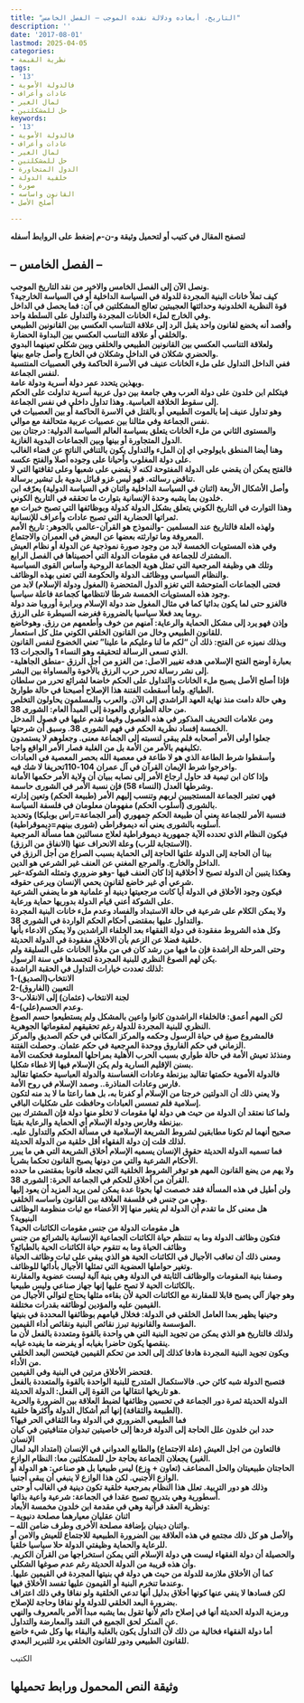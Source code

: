 ```yaml
---
title: "التاريخ، أبعاده ودلالة نقده الموجب – الفصل الخامس"
description: ''
date: '2017-08-01'
lastmod: 2025-04-05
categories:
- نظرية القيمة
tags:
- '13'
- فالدولة الأموية
- عادات وأعراف
- لمال الغير
- حل للمشكلتين
keywords:
- '13'
- فالدولة الأموية
- عادات وأعراف
- لمال الغير
- حل للمشكلتين
- الدول المتجاورة
- خلقية الدولة
- صورة
- القانون واساسه
- أصلح الأصل

---
```

**لتصفح المقال في كتيب أو لتحميل وثيقة و-ن-م إضغط على الروابط أسفله**

## **– الفصل الخامس –**

**ونصل الآن إلى الفصل الخامس والاخير من نقد التاريخ الموجب.  
كيف تملأ خانات البنية المجردة للدولة في السياسة الداخلية أو في السياسة الخارجية؟  
قوة النظرية الخلدونية وحداثتها العجيبتين تعالج المشكلتين في آن: فما يحصل في الداخل وفي الخارج لملء الخانات المجردة والتداول على السلطة واحد.  
وأقصد أنه يخضع لقانون واحد يقبل الرد إلى علاقة التناسب العكسي بين القانونين الطبيعي والخلقي أو علاقة التناسب العكسي بين البداوة الحضارة.  
ولعلاقة التناسب العكسي بين القانونين الطبيعي والخلقي وبين شكلي تعينهما البدوي والحضري شكلان في الداخل وشكلان في الخارج وأصل جامع بينها.  
ففي الداخل التداول على ملء الخانات عنيف في الأسرة الحاكمة وفي العصبيات المنتسبة لنفس الجماعة.  
وبهذين يتحدد عمر دولة أسرية ودولة عامة.  
فيتكلم ابن خلدون على دولة العرب وهي جامعة بين دول عربية أسرية تداولت على الحكم إلى سقوط الخلافة العباسية. وهذا تداول داخلي في نفس الجماعة.  
وهو تداول عنيف إما بالموت الطبيعي أو بالقتل في الاسرة الحاكمة أو بين العصبيات في نفس الجماعة وفي مثالنا بين عصبيات عربية متحالفة مع موالي.  
والمستوى الثاني من ملء الخانات يتعلق بسياسة العالم السياسة الدولية: درجتان بين الدول المتجاورة أو بينها وبين الجماعات البدوية الغازية.  
وهنا أيضا المنطق بايولوجي اي إن الملء والتداول يكون بالتنافي الناتج عن قضاء الغالب على دولة المغلوب وأحيانا على وجوده أصلا والفتح عكسه.  
فالفتح يمكن أن يقضي على الدولة المفتوحة لكنه لا يقضي على شعبها وعلى ثقافتها التي لا تناقض رسالته. فهو ليس غزو قبائل بدوية بل تبشير برسالة.  
وأصل الأشكال الأربعة (اثنان في السياسة الداخلية واثنان في السياسة الدولية) يعرّفه ابن خلدون بما يشبه وحدة الإنسانية بتوارث ما تحققه في التاريخ الكوني.  
وهذا التوارث في التاريخ الكوني يتعلق بشكل الدولة كدولة وبوظائفها التي تصبح خبرات مع ثمراتها الحضارية التي تصبح عادات وأعراف للإنسانية.  
ولهذه العلة فالتاريخ عند المسلمين -والنموذج هو القرآن-عالمي بالجوهر: تاريخ الأمم المعروفة وما توارثته بعضها عن البعض في العمران والاجتماع.  
وفي هذه المستويات الخمسة لابد من وجود صورة نموذجية عن الدولة أو نظام العيش المشترك للجماعة في مقومات الدولة التي أحصيناها في الفصل الرابع.  
وتلك هي وظيفة المرجعية التي تمثل هوية الجماعة الروحية وأساس القوى السياسية والنظام السياسي ووظائف الدولة والحكومة التي تعنى بهذه الوظائف.  
فحتى الجماعات المتوحشة التي تغزو الدول المتحضرة (المغول ودولة الإسلام) لابد من وجود هذه المستويات الخمسة شرطا لانتظامها كجماعة فاعلة سياسيا.  
فالغزو حتى لما يكون بدائيا كما في مثال المغول ضد دولة الإسلام وبرابرة أوروبا ضد دولة روما يعد فعلا سياسيا بالضرورة فغرضه السيطرة على الرزق.  
وإذن فهو يرد إلى مشكل الحماية والرعاية: آمنهم من خوف وأطعمهم من رزق. وهوخاضع للقانون الطبيعي وخال من القانون الخلقي الكوني مثل كل استعمار.  
وبذلك نميزه عن الفتح: ذلك أن “لكم ما لنا وعليكم ما علينا” تعني الخضوع لنفس القانون الذي تسعى الرسالة لتحقيقه وهو النساء 1 والحجرات 13.  
بعبارة أوضح الفتح الإسلامي هدفه تغيير الاصل: من الغزو من أجل الرزق -منطق الجاهلية-إلى نشر رسالة تحرر حرب الرزق بالأخوة والمساواة بين البشر.  
فإذا أصلح الأصل يصبح ملء الخانات والتداول على الحكم خاضعا لشرائع تحرر من سلطان الطبائع. ولما أسقطت الفتنة هذا الإصلاح أصبحنا في حالة طوارئ.  
وهي حالة دامت منذ نهاية العهد الراشدي إلى الآن. والعرب والمسلمون يحاولون التخلص من حالة الطواري والعودة إلى المبدأ العام: الشورى 38.  
ومن علامات التحريف المذكور في هذه الفصول وفيما تقدم عليها في فصول المدخل الخمسة إفساد نظرية الحكم في فهم الشورى 38. وسبق أن شرحتها.  
جعلوا أولى الأمر أصحابه فلم يبقى لنسبته إلى الجماعة معنى. وجعلوهم لا يستمدون تكليفهم بالأمر من الأمة بل من الغلبة فصار الأمر الواقع واجبا.  
وأسقطوا شرط الطاعة الذي هو لا طاعة في معصية الله بحصر المعصية في العبادات واخرجوا شرط الإيمان القرآن في آل عمران 104-110تحريفا لا شك فيه.  
وإذا كان ابن تيمية قد حاول ارجاع الأمر إلى نصابه ببيان أن ولاية الأمر حكمها الأمانة وشرطها العدل (النساء 58) فإن نسبة الأمر في الشورى حاسمة.  
فهي تعتبر الجماعة المستجيبين لربهم وتنسب إليهم الأمر (طبيعة الحكم) وتعين إدارته بالشورى (أسلوب الحكم) مفهومان معلومان في فلسفة السياسة.  
فنسبة الأمر للجماعة يعني أن طبيعة الحكم جمهوري (أمر الجماعة=راس بوبليكا) وتحديد أسلوبه بالشورى يعني أنه ديموقراطي (شورى بينهم=ديموقراطية).  
فيكون النظام الذي تحدده الآية جمهورية ديموقراطية لعلاج مسالتين هما مسألة المرجعية (الاستجابة للرب) وعلة الانحراف عنها (الانفاق من الرزق).  
بينا أن الحاجة إلى الدولة علتها الحاجة إلى الحماية بسبب الصراع من أجل الرزق في الداخل والخارج. والمرجع المغني عن العنف غير الشرعي هو الدين.  
وهكذا يتبين أن الدولة تصبح لا أخلاقية إذا كان العنف فيها -وهو ضروري وتمثله الشوكة-غير شرعي أي غير خاضع لقانون يحمي الإنسان ويرعى حقوقه.  
فيكون وجود الأخلاق في الدولة أيا كانت مرجعيتها دينية أو علمانية هو ما يضفي الشرعية على الشوكة أعني قيام الدولة بدوريها حماية ورعاية.  
ولا يمكن الكلام على شرعية في حالة الاستبداد والفساد وعدم ملء خانات البنية المجردة والتداول عليها بمقتضى أحكام الحكم الواردة في الشورى 38.  
وكل هذه الشروط مفقودة في دولة الفقهاء بعد الخلفاء الراشدين ولا يمكن الادعاء بأنها خلقية فضلا عن الزعم بأن الاخلاق مفقودة في الدولة الحديثة.  
وحتى المرحلة الراشدة فإن ما فيها من رشد كان في من ملأوا الخانات على السليقة ولم يكن لهم الصوغ النظري للبنية المجردة لتجسدها في سنة الرسول.  
لذلك تعددت خيارات التداول في الحقبة الراشدة:  
1-الانتخاب(الصديق)  
2-التعيين (الفاروق)  
3-لجنة الانتخاب (عثمان) إلى الانقلاب  
4-وعدم الحسم(علي).  
لكن المهم أعمق: فالخلفاء الراشدون كانوا واعين بالمشكل ولم يستطيعوا حسم الصوغ النظري للبنية المجردة للدولة رغم تحقيقهم لمقوماتها الجوهرية.  
فالمشروع صيغ في حياة الرسول وحكمه والمركز المكاني في حكم الصديق والمركز الزماني في حكم الفاروق ووحدة المرجعية في حكم عثمان. وحصلت الفتنة.  
ومنذئذ تعيش الأمة في حالة طواري بسبب الحرب الأهلية بمراحلها المعلومة فحكمت الأمة بسنن الإقليم السارية ولم يكن الإسلام فيها إلا غطاء شكليا.  
فالدولة الأموية حكمتها تقاليد بيزنطة وعادات الغساسنة والدولة العباسية حكمتها تقاليد فارس وعادات المناذرة.. وصمد الإسلام في روح الأمة.  
ولا يعني ذلك أن الدولتين خرجتا من الإسلام أو كفرتا به، بل هما راعتا ما لا بد منه لتكون إسلامية فلم تمسس العبادات وحافظت على شكليات الباقي.  
ولما كنا نعتقد أن الدولة من حيث هي دولة لها مقومات لا تخلو منها دولة فإن المشترك بين بيزنطة وفارس ودولة الإسلام أي الحماية والرعاية بقيتا.  
صحيح أنهما لم تكونا مطابقين لشروط الشريعة الإسلامية في مسألة الحكم والتداول عليه. لذلك قلت إن دولة الفقهاء أقل خلقية من الدولة الحديثة.  
فما تسميه الدولة الحديثة حقوق الإنسان يسميه الإسلام أخلاق الشريعة التي هي ما يبرر الأحكام الشرعية والتي من دونها يصبح القانون تحكما بشريا.  
ولا يهم من يضع القانون المهم هو توفر الشروط الخلقية التي تجعله قانونا بمقتضى ما حدده القرآن من أخلاق للحكم في الجماعة الحرة: الشورى 38.  
ولن أطيل في هذه المسألة فقد خصصت لها بحوثا عدة يمكن لمن يريد المزيد أن يعود إليها وهي من جنس في فلسفة العلاقة بين القانون واساسه الخلقي.  
هل معنى كل ما تقدم أن الدولة لم يتغير منها إلا الأعضاء مع ثبات منظومة الوظائف البنيوية؟  
هل مقومات الدولة من جنس مقومات الكائنات الحية؟  
فتكون وظائف الدولة وما به تنتظم حياة الكائنات الجماعية الإنسانية بالشرائع من جنس وظائف الحياة وما به تتقوم حياة الكائنات الحية بالطبائع؟  
ومعنى ذلك أن تعاقب الأجيال في الكائنات الحية هو الذي يبقي على ثبات وظائف الحياة وتغير حواملها العضوية التي تمثلها الأجيال بأدائها للوظائف.  
وصفنا بنية المقومات والوظائف الثابتة في الدولة وهي بنية آلية ليست عضوية والمقارنة بالكائنات الحية لا تصح عليها إنها جهاز صناعي وليس طبيعيا.  
وهو جهاز آلي يصبح قابلا للمقارنة مع الكائنات الحية لأن بقاءه مثلها يحتاج لتوالي الأجيال من القيمين عليه والمؤدين لوظائفه بقدرات مختلفة.  
وحينها يظهر بعدا العامل الخلقي في الدولة: فخلال قيامهم بوظائفها المحددة في بنيتها المؤسسة والقانونية تبرز نقائص البنية ونقائص أداء القيمين.  
ولذلك فالتاريخ هو الذي يمكن من تجويد البنية التي هي واحدة بالقوة ومتعددة بالفعل لأن ما ينقصها يكون حاضرا بغيابه أو يفرضه ما يفيده غيابه.  
ويكون تجويد البنية المجردة هادفا كذلك إلى الحد من تحكم القيمين فيتحسن البعد الخلقي من الأداء.  
فتحضر الأخلاق مرتين في البنية وفي القيمين.  
فتصبح الدولة شبه كائن حي. فالاستكمال المتدرج للبنية الواحدة بالقوة والمتعددة بالفعل هو تاريخها انتقالها من القوة إلى الفعل: الدولة الحديثة.  
الدولة الحديثة ثمرة دور الجماعة في تحسين وظائفها لضبط العلاقة بين الضرورة والحرية (الطبيعة والثقافة) إنها أتم أشكال الدولة وأكثرها خلقية.  
فما الطبيعي الضروري في الدولة وما الثقافي الحر فيها؟  
حدد ابن خلدون علل الحاجة إلى الدولة فردها إلى خاصيتين تبدوان متنافيتين في كيان الإنسان  
فالتعاون من اجل العيش (علة الاجتماع) والطابع العدواني في الإنسان (امتداد اليد لمال الغير) يجعلان الجماعة بحاجة حل للمشكلتين معا: النظام الوازع.  
الحاجتان طبيعيتان والحل المضاعف (تعاون + وزع) ليس طبيعيا بل هو صناعي: هو الدولة أو الوازع الأجنبي. لكن هذا الوازع لا ينبغي أن يبقى أجنبيا.  
وذلك هو دور التربية. تعلل هذا النظام بمرجعية خلقية تكون دينية في الغالب أو حتى أسطورية وهي بتدريج تصبح عقدا في الجماعة: شرعية واعية بذاتها.  
ونظرية العقد قرآنية وهي في مقدمة ابن خلدون مخمسة الأبعاد:  
– اثنان عقليان معيارهما مصلحة دنيوية  
– واثنان دينيان بإضافة مصلحة الأخرى وطرف ضامن الله.  
والأصل هو كل ذلك مجتمع في هذه العلاقة بين الضرورة الطبيعية للاجتماع للعيش والامن أو للرعاية والحماية وظيفتي الدولة حلا سياسيا خلقيا.  
والحصيلة أن دولة الفقهاء ليست هي دولة الإسلام التي يمكن استخراجها من القرآن الكريم. وأن هذه قريبة من الدولة الحديثة رغم عدم صوغها الشكلي.  
كما أن الأخلاق ملازمة للدولة من حيث هي دولة في بنيتها المجردة في القيمين عليها. وعندما تنخرم البنية أو القيمون عليها تفسد الأخلاق فيها.  
لكن فسادها لا ينفي عنها كونها أخلاق بدليل أنها تدعي الخلقية ولو نفاقا وفي ذلك اعتراف بضرورة البعد الخلقي للدولة ولو نفاقا وحاجة للإصلاح.  
ورمزية الدولة الحديثة أنها في إصلاح دائم لأنها تقول بما يشبه مبدأ الأمر بالمعروف والنهي عن المنكر لحق الجميع في النقد والمعارضة والتداول.  
أما دولة الفقهاء فخالية من ذلك لأن التداول يكون بالغلبة والبقاء بها وكل شيء خاضع للقانون الطبيعي ودور للقانون الخلقي يرد للتبرير البعدي.**

الكتيب

## وثيقة النص المحمول ورابط تحميلها

###
